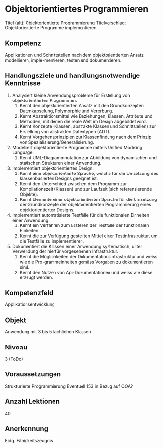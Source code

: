 # Objektorientiertes Programmieren
Titel (alt): Objektorientierte Programmierung
Titelvorschlag: Objektorientierte Programme implementieren
## Kompetenz
Applikationen und Schnittstellen nach dem objektorientierten Ansatz modellieren, imple-mentieren, testen und dokumentieren.

## Handlungsziele und handlungsnotwendige Kenntnisse
1. Analysiert kleine Anwendungsprobleme für Erstellung von objektorientierten Programmen.
   1. Kennt den objektorientierten Ansatz mit den Grundkonzepten Datenkapselung, Polymorphie und Vererbung.
   1. Kennt Abstraktionsmittel wie Beziehungen, Klassen, Attribute und Methoden, mit denen die reale Welt im Design abgebildet wird.
   1. Kennt Konzepte (Klassen, abstrakte Klassen und Schnittstellen) zur Erstellung von abstrakten Datentypen (ADT).
   1. Kennt Vorgehensprinzipien zur Klassenfindung nach dem Prinzip von Spezialisierung/Generalisierung.
1. Modelliert objektorientierte Programme mittels Unified Modeling Language.
   1. Kennt UML-Diagrammnotation zur Abbildung von dynamischen und statischen Strukturen einer Anwendung.
1. Implementiert objektorientiertes Design.
   1. Kennt eine objektorientierte Sprache, welche für die Umsetzung des klassenbasierten Designs geeignet ist.
   1. Kennt den Unterschied zwischen dem Programm zur Kompilationszeit (Klassen) und zur Laufzeit (sich referenzierende Objekte).
   1. Kennt Elemente einer objektorientierten Sprache für die Umsetzung der Grundkonzepte der objektorientierten Programmierung eines objektorientierten Designs.
1. Implementiert automatisierte Testfälle für die funktionalen Einheiten einer Anwendung.
   1. Kennt ein Verfahren zum Erstellen der Testfälle der funktionalen Einheiten.
   1. Kennt die zur Verfügung gestellten Mittel einer Testinfrastruktur, um die Testfälle zu implementieren.
1. Dokumentiert die Klassen einer Anwendung systematisch, unter Verwendung der hierfür vorgesehenen Infrastruktur.
   1. Kennt die Möglichkeiten der Dokumentationsinfrastruktur und weiss wie die Pro-grammeinheiten gemäss Vorgaben zu dokumentieren sind.
   1. Kennt den Nutzen von Api-Dokumentationen und weiss wie diese erzeugt werden.

## Kompetenzfeld
Applikationsentwicklung

## Objekt
Anwendung mit 3 bis 5 fachlichen Klassen

## Niveau
3 (ToDo)

## Voraussetzungen
Strukturierte Programmierung
Eventuell 153 in Bezug auf OOA?

## Anzahl Lektionen
40

## Anerkennung
Eidg. Fähigkeitszeugnis
